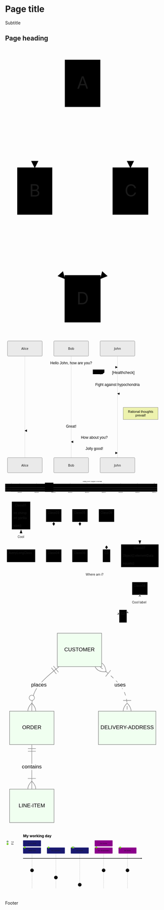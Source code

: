 # Page title

Subtitle

## Page heading

<svg id="mermaid-1650591473714" xmlns="http://www.w3.org/2000/svg" xmlns:xlink="http://www.w3.org/1999/xlink" viewBox="-2 -2 128.640625 237" class="mermaid"><style>#mermaid-1650591473714 {font-family:"trebuchet ms",verdana,arial,sans-serif;font-size:16px;fill:#000000;}#mermaid-1650591473714 .error-icon{fill:#552222;}#mermaid-1650591473714 .error-text{fill:#552222;stroke:#552222;}#mermaid-1650591473714 .edge-thickness-normal{stroke-width:2px;}#mermaid-1650591473714 .edge-thickness-thick{stroke-width:3.5px;}#mermaid-1650591473714 .edge-pattern-solid{stroke-dasharray:0;}#mermaid-1650591473714 .edge-pattern-dashed{stroke-dasharray:3;}#mermaid-1650591473714 .edge-pattern-dotted{stroke-dasharray:2;}#mermaid-1650591473714 .marker{fill:#666;stroke:#666;}#mermaid-1650591473714 .marker.cross{stroke:#666;}#mermaid-1650591473714 svg{font-family:"trebuchet ms",verdana,arial,sans-serif;font-size:16px;}#mermaid-1650591473714 .label{font-family:"trebuchet ms",verdana,arial,sans-serif;color:#000000;}#mermaid-1650591473714 .cluster-label text{fill:#333;}#mermaid-1650591473714 .cluster-label span{color:#333;}#mermaid-1650591473714 .label text,#mermaid-1650591473714 span{fill:#000000;color:#000000;}#mermaid-1650591473714 .node rect,#mermaid-1650591473714 .node circle,#mermaid-1650591473714 .node ellipse,#mermaid-1650591473714 .node polygon,#mermaid-1650591473714 .node path{fill:#eee;stroke:#999;stroke-width:1px;}#mermaid-1650591473714 .node .label{text-align:center;}#mermaid-1650591473714 .node.clickable{cursor:pointer;}#mermaid-1650591473714 .arrowheadPath{fill:#333333;}#mermaid-1650591473714 .edgePath .path{stroke:#666;stroke-width:2.0px;}#mermaid-1650591473714 .flowchart-link{stroke:#666;fill:none;}#mermaid-1650591473714 .edgeLabel{background-color:white;text-align:center;}#mermaid-1650591473714 .edgeLabel rect{opacity:0.5;background-color:white;fill:white;}#mermaid-1650591473714 .cluster rect{fill:hsl(0, 0%, 98.9215686275%);stroke:#707070;stroke-width:1px;}#mermaid-1650591473714 .cluster text{fill:#333;}#mermaid-1650591473714 .cluster span{color:#333;}#mermaid-1650591473714 div.mermaidTooltip{position:absolute;text-align:center;max-width:200px;padding:2px;font-family:"trebuchet ms",verdana,arial,sans-serif;font-size:12px;background:hsl(-160, 0%, 93.3333333333%);border:1px solid #707070;border-radius:2px;pointer-events:none;z-index:100;}#mermaid-1650591473714 :root{--mermaid-font-family:"trebuchet ms",verdana,arial,sans-serif;}</style><g><g class="output"><g class="clusters"></g><g class="edgePaths"><g class="edgePath LS-A LE-B" id="L-A-B" style="opacity: 1;"><path class="path" d="M47.47265625,44.01492169802029L43.315755208333336,48.67910141501691C39.158854166666664,53.34328113201352,30.845052083333332,62.671640566006765,26.688151041666668,71.50248694967006C22.53125,80.33333333333333,22.53125,88.66666666666667,22.53125,92.83333333333333L22.53125,97" marker-end="url(#arrowhead14)" style="fill:none"></path><defs><marker id="arrowhead14" viewBox="0 0 10 10" refX="9" refY="5" markerUnits="strokeWidth" markerWidth="8" markerHeight="6" orient="auto"><path d="M 0 0 L 10 5 L 0 10 z" class="arrowheadPath" style="stroke-width: 1; stroke-dasharray: 1, 0;"></path></marker></defs></g><g class="edgePath LS-A LE-C" id="L-A-C" style="opacity: 1;"><path class="path" d="M76.91015625,44.01492169802029L81.06705729166667,48.67910141501691C85.22395833333333,53.34328113201352,93.53776041666667,62.671640566006765,97.69466145833333,71.50248694967006C101.8515625,80.33333333333333,101.8515625,88.66666666666667,101.8515625,92.83333333333333L101.8515625,97" marker-end="url(#arrowhead15)" style="fill:none"></path><defs><marker id="arrowhead15" viewBox="0 0 10 10" refX="9" refY="5" markerUnits="strokeWidth" markerWidth="8" markerHeight="6" orient="auto"><path d="M 0 0 L 10 5 L 0 10 z" class="arrowheadPath" style="stroke-width: 1; stroke-dasharray: 1, 0;"></path></marker></defs></g><g class="edgePath LS-B LE-D" id="L-B-D" style="opacity: 1;"><path class="path" d="M22.53125,136L22.53125,140.16666666666666C22.53125,144.33333333333334,22.53125,152.66666666666666,26.656901041666668,161.46244952230867C30.782552083333332,170.2582323779507,39.033854166666664,179.5164647559014,43.159505208333336,184.14558094487674L47.28515625,188.77469713385207" marker-end="url(#arrowhead16)" style="fill:none"></path><defs><marker id="arrowhead16" viewBox="0 0 10 10" refX="9" refY="5" markerUnits="strokeWidth" markerWidth="8" markerHeight="6" orient="auto"><path d="M 0 0 L 10 5 L 0 10 z" class="arrowheadPath" style="stroke-width: 1; stroke-dasharray: 1, 0;"></path></marker></defs></g><g class="edgePath LS-C LE-D" id="L-C-D" style="opacity: 1;"><path class="path" d="M101.8515625,136L101.8515625,140.16666666666666C101.8515625,144.33333333333334,101.8515625,152.66666666666666,97.72591145833333,161.46244952230867C93.60026041666667,170.2582323779507,85.34895833333333,179.5164647559014,81.22330729166667,184.14558094487674L77.09765625,188.77469713385207" marker-end="url(#arrowhead17)" style="fill:none"></path><defs><marker id="arrowhead17" viewBox="0 0 10 10" refX="9" refY="5" markerUnits="strokeWidth" markerWidth="8" markerHeight="6" orient="auto"><path d="M 0 0 L 10 5 L 0 10 z" class="arrowheadPath" style="stroke-width: 1; stroke-dasharray: 1, 0;"></path></marker></defs></g></g><g class="edgeLabels"><g class="edgeLabel" transform="" style="opacity: 1;"><g transform="translate(0,0)" class="label"><rect rx="0" ry="0" width="0" height="0"></rect><foreignObject width="0" height="0"><div xmlns="http://www.w3.org/1999/xhtml" style="display: inline-block; white-space: nowrap;"><span id="L-L-A-B" class="edgeLabel L-LS-A' L-LE-B"></span></div></foreignObject></g></g><g class="edgeLabel" transform="" style="opacity: 1;"><g transform="translate(0,0)" class="label"><rect rx="0" ry="0" width="0" height="0"></rect><foreignObject width="0" height="0"><div xmlns="http://www.w3.org/1999/xhtml" style="display: inline-block; white-space: nowrap;"><span id="L-L-A-C" class="edgeLabel L-LS-A' L-LE-C"></span></div></foreignObject></g></g><g class="edgeLabel" transform="" style="opacity: 1;"><g transform="translate(0,0)" class="label"><rect rx="0" ry="0" width="0" height="0"></rect><foreignObject width="0" height="0"><div xmlns="http://www.w3.org/1999/xhtml" style="display: inline-block; white-space: nowrap;"><span id="L-L-B-D" class="edgeLabel L-LS-B' L-LE-D"></span></div></foreignObject></g></g><g class="edgeLabel" transform="" style="opacity: 1;"><g transform="translate(0,0)" class="label"><rect rx="0" ry="0" width="0" height="0"></rect><foreignObject width="0" height="0"><div xmlns="http://www.w3.org/1999/xhtml" style="display: inline-block; white-space: nowrap;"><span id="L-L-C-D" class="edgeLabel L-LS-C' L-LE-D"></span></div></foreignObject></g></g></g><g class="nodes"><g class="node default" id="flowchart-A-8" transform="translate(62.19140625,27.5)" style="opacity: 1;"><rect rx="0" ry="0" x="-14.71875" y="-19.5" width="29.4375" height="39" class="label-container"></rect><g class="label" transform="translate(0,0)"><g transform="translate(-4.71875,-9.5)"><foreignObject width="9.4375" height="19"><div xmlns="http://www.w3.org/1999/xhtml" style="display: inline-block; white-space: nowrap;">A</div></foreignObject></g></g></g><g class="node default" id="flowchart-B-9" transform="translate(22.53125,116.5)" style="opacity: 1;"><rect rx="0" ry="0" x="-14.53125" y="-19.5" width="29.0625" height="39" class="label-container"></rect><g class="label" transform="translate(0,0)"><g transform="translate(-4.53125,-9.5)"><foreignObject width="9.0625" height="19"><div xmlns="http://www.w3.org/1999/xhtml" style="display: inline-block; white-space: nowrap;">B</div></foreignObject></g></g></g><g class="node default" id="flowchart-C-11" transform="translate(101.8515625,116.5)" style="opacity: 1;"><rect rx="0" ry="0" x="-14.7890625" y="-19.5" width="29.578125" height="39" class="label-container"></rect><g class="label" transform="translate(0,0)"><g transform="translate(-4.7890625,-9.5)"><foreignObject width="9.578125" height="19"><div xmlns="http://www.w3.org/1999/xhtml" style="display: inline-block; white-space: nowrap;">C</div></foreignObject></g></g></g><g class="node default" id="flowchart-D-13" transform="translate(62.19140625,205.5)" style="opacity: 1;"><rect rx="0" ry="0" x="-14.90625" y="-19.5" width="29.8125" height="39" class="label-container"></rect><g class="label" transform="translate(0,0)"><g transform="translate(-4.90625,-9.5)"><foreignObject width="9.8125" height="19"><div xmlns="http://www.w3.org/1999/xhtml" style="display: inline-block; white-space: nowrap;">D</div></foreignObject></g></g></g></g></g></g></svg>

<svg id="mermaid-1650591473720" xmlns="http://www.w3.org/2000/svg" viewBox="-10 -10 670 588" role="img" aria-labelledby="chart-title-mermaid-1650591473720 chart-desc-mermaid-1650591473720" class="mermaid"><style>#mermaid-1650591473720 {font-family:"trebuchet ms",verdana,arial,sans-serif;font-size:16px;fill:#000000;}#mermaid-1650591473720 .error-icon{fill:#552222;}#mermaid-1650591473720 .error-text{fill:#552222;stroke:#552222;}#mermaid-1650591473720 .edge-thickness-normal{stroke-width:2px;}#mermaid-1650591473720 .edge-thickness-thick{stroke-width:3.5px;}#mermaid-1650591473720 .edge-pattern-solid{stroke-dasharray:0;}#mermaid-1650591473720 .edge-pattern-dashed{stroke-dasharray:3;}#mermaid-1650591473720 .edge-pattern-dotted{stroke-dasharray:2;}#mermaid-1650591473720 .marker{fill:#666;stroke:#666;}#mermaid-1650591473720 .marker.cross{stroke:#666;}#mermaid-1650591473720 svg{font-family:"trebuchet ms",verdana,arial,sans-serif;font-size:16px;}#mermaid-1650591473720 .actor{stroke:hsl(0, 0%, 83%);fill:#eee;}#mermaid-1650591473720 text.actor&gt;tspan{fill:#333;stroke:none;}#mermaid-1650591473720 .actor-line{stroke:#666;}#mermaid-1650591473720 .messageLine0{stroke-width:1.5;stroke-dasharray:none;stroke:#333;}#mermaid-1650591473720 .messageLine1{stroke-width:1.5;stroke-dasharray:2,2;stroke:#333;}#mermaid-1650591473720 #arrowhead path{fill:#333;stroke:#333;}#mermaid-1650591473720 .sequenceNumber{fill:white;}#mermaid-1650591473720 #sequencenumber{fill:#333;}#mermaid-1650591473720 #crosshead path{fill:#333;stroke:#333;}#mermaid-1650591473720 .messageText{fill:#333;stroke:#333;}#mermaid-1650591473720 .labelBox{stroke:hsl(0, 0%, 83%);fill:#eee;}#mermaid-1650591473720 .labelText,#mermaid-1650591473720 .labelText&gt;tspan{fill:#333;stroke:none;}#mermaid-1650591473720 .loopText,#mermaid-1650591473720 .loopText&gt;tspan{fill:#333;stroke:none;}#mermaid-1650591473720 .loopLine{stroke-width:2px;stroke-dasharray:2,2;stroke:hsl(0, 0%, 83%);fill:hsl(0, 0%, 83%);}#mermaid-1650591473720 .note{stroke:#999;fill:#666;}#mermaid-1650591473720 .noteText,#mermaid-1650591473720 .noteText&gt;tspan{fill:#fff;stroke:none;}#mermaid-1650591473720 .activation0{fill:#f4f4f4;stroke:#666;}#mermaid-1650591473720 .activation1{fill:#f4f4f4;stroke:#666;}#mermaid-1650591473720 .activation2{fill:#f4f4f4;stroke:#666;}#mermaid-1650591473720 .actorPopupMenu{position:absolute;}#mermaid-1650591473720 .actorPopupMenuPanel{position:absolute;fill:#eee;box-shadow:0px 8px 16px 0px rgba(0,0,0,0.2);filter:drop-shadow(3px 5px 2px rgb(0 0 0 / 0.4));}#mermaid-1650591473720 .actor-man line{stroke:hsl(0, 0%, 83%);fill:#eee;}#mermaid-1650591473720 .actor-man circle,#mermaid-1650591473720 line{stroke:hsl(0, 0%, 83%);fill:#eee;stroke-width:2px;}#mermaid-1650591473720 :root{--mermaid-font-family:"trebuchet ms",verdana,arial,sans-serif;}</style><g></g><defs><symbol id="computer" width="24" height="24"><path transform="scale(.5)" d="M2 2v13h20v-13h-20zm18 11h-16v-9h16v9zm-10.228 6l.466-1h3.524l.467 1h-4.457zm14.228 3h-24l2-6h2.104l-1.33 4h18.45l-1.297-4h2.073l2 6zm-5-10h-14v-7h14v7z"></path></symbol></defs><defs><symbol id="database" fill-rule="evenodd" clip-rule="evenodd"><path transform="scale(.5)" d="M12.258.001l.256.004.255.005.253.008.251.01.249.012.247.015.246.016.242.019.241.02.239.023.236.024.233.027.231.028.229.031.225.032.223.034.22.036.217.038.214.04.211.041.208.043.205.045.201.046.198.048.194.05.191.051.187.053.183.054.18.056.175.057.172.059.168.06.163.061.16.063.155.064.15.066.074.033.073.033.071.034.07.034.069.035.068.035.067.035.066.035.064.036.064.036.062.036.06.036.06.037.058.037.058.037.055.038.055.038.053.038.052.038.051.039.05.039.048.039.047.039.045.04.044.04.043.04.041.04.04.041.039.041.037.041.036.041.034.041.033.042.032.042.03.042.029.042.027.042.026.043.024.043.023.043.021.043.02.043.018.044.017.043.015.044.013.044.012.044.011.045.009.044.007.045.006.045.004.045.002.045.001.045v17l-.001.045-.002.045-.004.045-.006.045-.007.045-.009.044-.011.045-.012.044-.013.044-.015.044-.017.043-.018.044-.02.043-.021.043-.023.043-.024.043-.026.043-.027.042-.029.042-.03.042-.032.042-.033.042-.034.041-.036.041-.037.041-.039.041-.04.041-.041.04-.043.04-.044.04-.045.04-.047.039-.048.039-.05.039-.051.039-.052.038-.053.038-.055.038-.055.038-.058.037-.058.037-.06.037-.06.036-.062.036-.064.036-.064.036-.066.035-.067.035-.068.035-.069.035-.07.034-.071.034-.073.033-.074.033-.15.066-.155.064-.16.063-.163.061-.168.06-.172.059-.175.057-.18.056-.183.054-.187.053-.191.051-.194.05-.198.048-.201.046-.205.045-.208.043-.211.041-.214.04-.217.038-.22.036-.223.034-.225.032-.229.031-.231.028-.233.027-.236.024-.239.023-.241.02-.242.019-.246.016-.247.015-.249.012-.251.01-.253.008-.255.005-.256.004-.258.001-.258-.001-.256-.004-.255-.005-.253-.008-.251-.01-.249-.012-.247-.015-.245-.016-.243-.019-.241-.02-.238-.023-.236-.024-.234-.027-.231-.028-.228-.031-.226-.032-.223-.034-.22-.036-.217-.038-.214-.04-.211-.041-.208-.043-.204-.045-.201-.046-.198-.048-.195-.05-.19-.051-.187-.053-.184-.054-.179-.056-.176-.057-.172-.059-.167-.06-.164-.061-.159-.063-.155-.064-.151-.066-.074-.033-.072-.033-.072-.034-.07-.034-.069-.035-.068-.035-.067-.035-.066-.035-.064-.036-.063-.036-.062-.036-.061-.036-.06-.037-.058-.037-.057-.037-.056-.038-.055-.038-.053-.038-.052-.038-.051-.039-.049-.039-.049-.039-.046-.039-.046-.04-.044-.04-.043-.04-.041-.04-.04-.041-.039-.041-.037-.041-.036-.041-.034-.041-.033-.042-.032-.042-.03-.042-.029-.042-.027-.042-.026-.043-.024-.043-.023-.043-.021-.043-.02-.043-.018-.044-.017-.043-.015-.044-.013-.044-.012-.044-.011-.045-.009-.044-.007-.045-.006-.045-.004-.045-.002-.045-.001-.045v-17l.001-.045.002-.045.004-.045.006-.045.007-.045.009-.044.011-.045.012-.044.013-.044.015-.044.017-.043.018-.044.02-.043.021-.043.023-.043.024-.043.026-.043.027-.042.029-.042.03-.042.032-.042.033-.042.034-.041.036-.041.037-.041.039-.041.04-.041.041-.04.043-.04.044-.04.046-.04.046-.039.049-.039.049-.039.051-.039.052-.038.053-.038.055-.038.056-.038.057-.037.058-.037.06-.037.061-.036.062-.036.063-.036.064-.036.066-.035.067-.035.068-.035.069-.035.07-.034.072-.034.072-.033.074-.033.151-.066.155-.064.159-.063.164-.061.167-.06.172-.059.176-.057.179-.056.184-.054.187-.053.19-.051.195-.05.198-.048.201-.046.204-.045.208-.043.211-.041.214-.04.217-.038.22-.036.223-.034.226-.032.228-.031.231-.028.234-.027.236-.024.238-.023.241-.02.243-.019.245-.016.247-.015.249-.012.251-.01.253-.008.255-.005.256-.004.258-.001.258.001zm-9.258 20.499v.01l.001.021.003.021.004.022.005.021.006.022.007.022.009.023.01.022.011.023.012.023.013.023.015.023.016.024.017.023.018.024.019.024.021.024.022.025.023.024.024.025.052.049.056.05.061.051.066.051.07.051.075.051.079.052.084.052.088.052.092.052.097.052.102.051.105.052.11.052.114.051.119.051.123.051.127.05.131.05.135.05.139.048.144.049.147.047.152.047.155.047.16.045.163.045.167.043.171.043.176.041.178.041.183.039.187.039.19.037.194.035.197.035.202.033.204.031.209.03.212.029.216.027.219.025.222.024.226.021.23.02.233.018.236.016.24.015.243.012.246.01.249.008.253.005.256.004.259.001.26-.001.257-.004.254-.005.25-.008.247-.011.244-.012.241-.014.237-.016.233-.018.231-.021.226-.021.224-.024.22-.026.216-.027.212-.028.21-.031.205-.031.202-.034.198-.034.194-.036.191-.037.187-.039.183-.04.179-.04.175-.042.172-.043.168-.044.163-.045.16-.046.155-.046.152-.047.148-.048.143-.049.139-.049.136-.05.131-.05.126-.05.123-.051.118-.052.114-.051.11-.052.106-.052.101-.052.096-.052.092-.052.088-.053.083-.051.079-.052.074-.052.07-.051.065-.051.06-.051.056-.05.051-.05.023-.024.023-.025.021-.024.02-.024.019-.024.018-.024.017-.024.015-.023.014-.024.013-.023.012-.023.01-.023.01-.022.008-.022.006-.022.006-.022.004-.022.004-.021.001-.021.001-.021v-4.127l-.077.055-.08.053-.083.054-.085.053-.087.052-.09.052-.093.051-.095.05-.097.05-.1.049-.102.049-.105.048-.106.047-.109.047-.111.046-.114.045-.115.045-.118.044-.12.043-.122.042-.124.042-.126.041-.128.04-.13.04-.132.038-.134.038-.135.037-.138.037-.139.035-.142.035-.143.034-.144.033-.147.032-.148.031-.15.03-.151.03-.153.029-.154.027-.156.027-.158.026-.159.025-.161.024-.162.023-.163.022-.165.021-.166.02-.167.019-.169.018-.169.017-.171.016-.173.015-.173.014-.175.013-.175.012-.177.011-.178.01-.179.008-.179.008-.181.006-.182.005-.182.004-.184.003-.184.002h-.37l-.184-.002-.184-.003-.182-.004-.182-.005-.181-.006-.179-.008-.179-.008-.178-.01-.176-.011-.176-.012-.175-.013-.173-.014-.172-.015-.171-.016-.17-.017-.169-.018-.167-.019-.166-.02-.165-.021-.163-.022-.162-.023-.161-.024-.159-.025-.157-.026-.156-.027-.155-.027-.153-.029-.151-.03-.15-.03-.148-.031-.146-.032-.145-.033-.143-.034-.141-.035-.14-.035-.137-.037-.136-.037-.134-.038-.132-.038-.13-.04-.128-.04-.126-.041-.124-.042-.122-.042-.12-.044-.117-.043-.116-.045-.113-.045-.112-.046-.109-.047-.106-.047-.105-.048-.102-.049-.1-.049-.097-.05-.095-.05-.093-.052-.09-.051-.087-.052-.085-.053-.083-.054-.08-.054-.077-.054v4.127zm0-5.654v.011l.001.021.003.021.004.021.005.022.006.022.007.022.009.022.01.022.011.023.012.023.013.023.015.024.016.023.017.024.018.024.019.024.021.024.022.024.023.025.024.024.052.05.056.05.061.05.066.051.07.051.075.052.079.051.084.052.088.052.092.052.097.052.102.052.105.052.11.051.114.051.119.052.123.05.127.051.131.05.135.049.139.049.144.048.147.048.152.047.155.046.16.045.163.045.167.044.171.042.176.042.178.04.183.04.187.038.19.037.194.036.197.034.202.033.204.032.209.03.212.028.216.027.219.025.222.024.226.022.23.02.233.018.236.016.24.014.243.012.246.01.249.008.253.006.256.003.259.001.26-.001.257-.003.254-.006.25-.008.247-.01.244-.012.241-.015.237-.016.233-.018.231-.02.226-.022.224-.024.22-.025.216-.027.212-.029.21-.03.205-.032.202-.033.198-.035.194-.036.191-.037.187-.039.183-.039.179-.041.175-.042.172-.043.168-.044.163-.045.16-.045.155-.047.152-.047.148-.048.143-.048.139-.05.136-.049.131-.05.126-.051.123-.051.118-.051.114-.052.11-.052.106-.052.101-.052.096-.052.092-.052.088-.052.083-.052.079-.052.074-.051.07-.052.065-.051.06-.05.056-.051.051-.049.023-.025.023-.024.021-.025.02-.024.019-.024.018-.024.017-.024.015-.023.014-.023.013-.024.012-.022.01-.023.01-.023.008-.022.006-.022.006-.022.004-.021.004-.022.001-.021.001-.021v-4.139l-.077.054-.08.054-.083.054-.085.052-.087.053-.09.051-.093.051-.095.051-.097.05-.1.049-.102.049-.105.048-.106.047-.109.047-.111.046-.114.045-.115.044-.118.044-.12.044-.122.042-.124.042-.126.041-.128.04-.13.039-.132.039-.134.038-.135.037-.138.036-.139.036-.142.035-.143.033-.144.033-.147.033-.148.031-.15.03-.151.03-.153.028-.154.028-.156.027-.158.026-.159.025-.161.024-.162.023-.163.022-.165.021-.166.02-.167.019-.169.018-.169.017-.171.016-.173.015-.173.014-.175.013-.175.012-.177.011-.178.009-.179.009-.179.007-.181.007-.182.005-.182.004-.184.003-.184.002h-.37l-.184-.002-.184-.003-.182-.004-.182-.005-.181-.007-.179-.007-.179-.009-.178-.009-.176-.011-.176-.012-.175-.013-.173-.014-.172-.015-.171-.016-.17-.017-.169-.018-.167-.019-.166-.02-.165-.021-.163-.022-.162-.023-.161-.024-.159-.025-.157-.026-.156-.027-.155-.028-.153-.028-.151-.03-.15-.03-.148-.031-.146-.033-.145-.033-.143-.033-.141-.035-.14-.036-.137-.036-.136-.037-.134-.038-.132-.039-.13-.039-.128-.04-.126-.041-.124-.042-.122-.043-.12-.043-.117-.044-.116-.044-.113-.046-.112-.046-.109-.046-.106-.047-.105-.048-.102-.049-.1-.049-.097-.05-.095-.051-.093-.051-.09-.051-.087-.053-.085-.052-.083-.054-.08-.054-.077-.054v4.139zm0-5.666v.011l.001.02.003.022.004.021.005.022.006.021.007.022.009.023.01.022.011.023.012.023.013.023.015.023.016.024.017.024.018.023.019.024.021.025.022.024.023.024.024.025.052.05.056.05.061.05.066.051.07.051.075.052.079.051.084.052.088.052.092.052.097.052.102.052.105.051.11.052.114.051.119.051.123.051.127.05.131.05.135.05.139.049.144.048.147.048.152.047.155.046.16.045.163.045.167.043.171.043.176.042.178.04.183.04.187.038.19.037.194.036.197.034.202.033.204.032.209.03.212.028.216.027.219.025.222.024.226.021.23.02.233.018.236.017.24.014.243.012.246.01.249.008.253.006.256.003.259.001.26-.001.257-.003.254-.006.25-.008.247-.01.244-.013.241-.014.237-.016.233-.018.231-.02.226-.022.224-.024.22-.025.216-.027.212-.029.21-.03.205-.032.202-.033.198-.035.194-.036.191-.037.187-.039.183-.039.179-.041.175-.042.172-.043.168-.044.163-.045.16-.045.155-.047.152-.047.148-.048.143-.049.139-.049.136-.049.131-.051.126-.05.123-.051.118-.052.114-.051.11-.052.106-.052.101-.052.096-.052.092-.052.088-.052.083-.052.079-.052.074-.052.07-.051.065-.051.06-.051.056-.05.051-.049.023-.025.023-.025.021-.024.02-.024.019-.024.018-.024.017-.024.015-.023.014-.024.013-.023.012-.023.01-.022.01-.023.008-.022.006-.022.006-.022.004-.022.004-.021.001-.021.001-.021v-4.153l-.077.054-.08.054-.083.053-.085.053-.087.053-.09.051-.093.051-.095.051-.097.05-.1.049-.102.048-.105.048-.106.048-.109.046-.111.046-.114.046-.115.044-.118.044-.12.043-.122.043-.124.042-.126.041-.128.04-.13.039-.132.039-.134.038-.135.037-.138.036-.139.036-.142.034-.143.034-.144.033-.147.032-.148.032-.15.03-.151.03-.153.028-.154.028-.156.027-.158.026-.159.024-.161.024-.162.023-.163.023-.165.021-.166.02-.167.019-.169.018-.169.017-.171.016-.173.015-.173.014-.175.013-.175.012-.177.01-.178.01-.179.009-.179.007-.181.006-.182.006-.182.004-.184.003-.184.001-.185.001-.185-.001-.184-.001-.184-.003-.182-.004-.182-.006-.181-.006-.179-.007-.179-.009-.178-.01-.176-.01-.176-.012-.175-.013-.173-.014-.172-.015-.171-.016-.17-.017-.169-.018-.167-.019-.166-.02-.165-.021-.163-.023-.162-.023-.161-.024-.159-.024-.157-.026-.156-.027-.155-.028-.153-.028-.151-.03-.15-.03-.148-.032-.146-.032-.145-.033-.143-.034-.141-.034-.14-.036-.137-.036-.136-.037-.134-.038-.132-.039-.13-.039-.128-.041-.126-.041-.124-.041-.122-.043-.12-.043-.117-.044-.116-.044-.113-.046-.112-.046-.109-.046-.106-.048-.105-.048-.102-.048-.1-.05-.097-.049-.095-.051-.093-.051-.09-.052-.087-.052-.085-.053-.083-.053-.08-.054-.077-.054v4.153zm8.74-8.179l-.257.004-.254.005-.25.008-.247.011-.244.012-.241.014-.237.016-.233.018-.231.021-.226.022-.224.023-.22.026-.216.027-.212.028-.21.031-.205.032-.202.033-.198.034-.194.036-.191.038-.187.038-.183.04-.179.041-.175.042-.172.043-.168.043-.163.045-.16.046-.155.046-.152.048-.148.048-.143.048-.139.049-.136.05-.131.05-.126.051-.123.051-.118.051-.114.052-.11.052-.106.052-.101.052-.096.052-.092.052-.088.052-.083.052-.079.052-.074.051-.07.052-.065.051-.06.05-.056.05-.051.05-.023.025-.023.024-.021.024-.02.025-.019.024-.018.024-.017.023-.015.024-.014.023-.013.023-.012.023-.01.023-.01.022-.008.022-.006.023-.006.021-.004.022-.004.021-.001.021-.001.021.001.021.001.021.004.021.004.022.006.021.006.023.008.022.01.022.01.023.012.023.013.023.014.023.015.024.017.023.018.024.019.024.02.025.021.024.023.024.023.025.051.05.056.05.06.05.065.051.07.052.074.051.079.052.083.052.088.052.092.052.096.052.101.052.106.052.11.052.114.052.118.051.123.051.126.051.131.05.136.05.139.049.143.048.148.048.152.048.155.046.16.046.163.045.168.043.172.043.175.042.179.041.183.04.187.038.191.038.194.036.198.034.202.033.205.032.21.031.212.028.216.027.22.026.224.023.226.022.231.021.233.018.237.016.241.014.244.012.247.011.25.008.254.005.257.004.26.001.26-.001.257-.004.254-.005.25-.008.247-.011.244-.012.241-.014.237-.016.233-.018.231-.021.226-.022.224-.023.22-.026.216-.027.212-.028.21-.031.205-.032.202-.033.198-.034.194-.036.191-.038.187-.038.183-.04.179-.041.175-.042.172-.043.168-.043.163-.045.16-.046.155-.046.152-.048.148-.048.143-.048.139-.049.136-.05.131-.05.126-.051.123-.051.118-.051.114-.052.11-.052.106-.052.101-.052.096-.052.092-.052.088-.052.083-.052.079-.052.074-.051.07-.052.065-.051.06-.05.056-.05.051-.05.023-.025.023-.024.021-.024.02-.025.019-.024.018-.024.017-.023.015-.024.014-.023.013-.023.012-.023.01-.023.01-.022.008-.022.006-.023.006-.021.004-.022.004-.021.001-.021.001-.021-.001-.021-.001-.021-.004-.021-.004-.022-.006-.021-.006-.023-.008-.022-.01-.022-.01-.023-.012-.023-.013-.023-.014-.023-.015-.024-.017-.023-.018-.024-.019-.024-.02-.025-.021-.024-.023-.024-.023-.025-.051-.05-.056-.05-.06-.05-.065-.051-.07-.052-.074-.051-.079-.052-.083-.052-.088-.052-.092-.052-.096-.052-.101-.052-.106-.052-.11-.052-.114-.052-.118-.051-.123-.051-.126-.051-.131-.05-.136-.05-.139-.049-.143-.048-.148-.048-.152-.048-.155-.046-.16-.046-.163-.045-.168-.043-.172-.043-.175-.042-.179-.041-.183-.04-.187-.038-.191-.038-.194-.036-.198-.034-.202-.033-.205-.032-.21-.031-.212-.028-.216-.027-.22-.026-.224-.023-.226-.022-.231-.021-.233-.018-.237-.016-.241-.014-.244-.012-.247-.011-.25-.008-.254-.005-.257-.004-.26-.001-.26.001z"></path></symbol></defs><defs><symbol id="clock" width="24" height="24"><path transform="scale(.5)" d="M12 2c5.514 0 10 4.486 10 10s-4.486 10-10 10-10-4.486-10-10 4.486-10 10-10zm0-2c-6.627 0-12 5.373-12 12s5.373 12 12 12 12-5.373 12-12-5.373-12-12-12zm5.848 12.459c.202.038.202.333.001.372-1.907.361-6.045 1.111-6.547 1.111-.719 0-1.301-.582-1.301-1.301 0-.512.77-5.447 1.125-7.445.034-.192.312-.181.343.014l.985 6.238 5.394 1.011z"></path></symbol></defs><g><line id="actor0" x1="75" y1="5" x2="75" y2="522" class="200" stroke-width="0.5px" stroke="#999"></line><g id="root-0"><rect x="0" y="0" fill="#eaeaea" stroke="#666" width="150" height="65" rx="3" ry="3" class="actor"></rect><text x="75" y="32.5" dominant-baseline="central" alignment-baseline="central" class="actor" style="text-anchor: middle; font-size: 14px; font-weight: 400; font-family: &quot;Open Sans&quot;, sans-serif;"><tspan x="75" dy="0">Alice</tspan></text></g></g><g><line id="actor1" x1="275" y1="5" x2="275" y2="522" class="200" stroke-width="0.5px" stroke="#999"></line><g id="root-1"><rect x="200" y="0" fill="#eaeaea" stroke="#666" width="150" height="65" rx="3" ry="3" class="actor"></rect><text x="275" y="32.5" dominant-baseline="central" alignment-baseline="central" class="actor" style="text-anchor: middle; font-size: 14px; font-weight: 400; font-family: &quot;Open Sans&quot;, sans-serif;"><tspan x="275" dy="0">Bob</tspan></text></g></g><g><line id="actor2" x1="475" y1="5" x2="475" y2="522" class="200" stroke-width="0.5px" stroke="#999"></line><g id="root-2"><rect x="400" y="0" fill="#eaeaea" stroke="#666" width="150" height="65" rx="3" ry="3" class="actor"></rect><text x="475" y="32.5" dominant-baseline="central" alignment-baseline="central" class="actor" style="text-anchor: middle; font-size: 14px; font-weight: 400; font-family: &quot;Open Sans&quot;, sans-serif;"><tspan x="475" dy="0">John</tspan></text></g></g><defs><marker id="arrowhead" refX="9" refY="5" markerUnits="userSpaceOnUse" markerWidth="12" markerHeight="12" orient="auto"><path d="M 0 0 L 10 5 L 0 10 z"></path></marker></defs><defs><marker id="crosshead" markerWidth="15" markerHeight="8" orient="auto" refX="16" refY="4"><path fill="black" stroke="#000000" stroke-width="1px" d="M 9,2 V 6 L16,4 Z" style="stroke-dasharray: 0, 0;"></path><path fill="none" stroke="#000000" stroke-width="1px" d="M 0,1 L 6,7 M 6,1 L 0,7" style="stroke-dasharray: 0, 0;"></path></marker></defs><defs><marker id="filled-head" refX="18" refY="7" markerWidth="20" markerHeight="28" orient="auto"><path d="M 18,7 L9,13 L14,7 L9,1 Z"></path></marker></defs><defs><marker id="sequencenumber" refX="15" refY="15" markerWidth="60" markerHeight="40" orient="auto"><circle cx="15" cy="15" r="6"></circle></marker></defs><text x="275" y="80" text-anchor="middle" dominant-baseline="middle" alignment-baseline="middle" class="messageText" dy="1em" style="font-family: &quot;trebuchet ms&quot;, verdana, arial, sans-serif; font-size: 16px; font-weight: 400;">Hello John, how are you?</text><line x1="75" y1="113" x2="475" y2="113" class="messageLine0" stroke-width="2" stroke="none" marker-end="url(#arrowhead)" style="fill: none;"></line><text x="475" y="173" text-anchor="middle" dominant-baseline="middle" alignment-baseline="middle" class="messageText" dy="1em" style="font-family: &quot;trebuchet ms&quot;, verdana, arial, sans-serif; font-size: 16px; font-weight: 400;">Fight against hypochondria</text><path d="M 475,206 C 535,196 535,236 475,226" class="messageLine0" stroke-width="2" stroke="none" marker-end="url(#arrowhead)" style="fill: none;"></path><g><line x1="368.5" y1="123" x2="581.5" y2="123" class="loopLine"></line><line x1="581.5" y1="123" x2="581.5" y2="276" class="loopLine"></line><line x1="368.5" y1="276" x2="581.5" y2="276" class="loopLine"></line><line x1="368.5" y1="123" x2="368.5" y2="276" class="loopLine"></line><polygon points="368.5,123 418.5,123 418.5,136 410.1,143 368.5,143" class="labelBox"></polygon><text x="394" y="136" text-anchor="middle" dominant-baseline="middle" alignment-baseline="middle" class="labelText" style="font-family: &quot;trebuchet ms&quot;, verdana, arial, sans-serif; font-size: 16px; font-weight: 400;">loop</text><text x="500" y="141" text-anchor="middle" class="loopText" style="font-family: &quot;trebuchet ms&quot;, verdana, arial, sans-serif; font-size: 16px; font-weight: 400;"><tspan x="500">[Healthcheck]</tspan></text></g><g><rect x="500" y="286" fill="#EDF2AE" stroke="#666" width="150" height="52" rx="0" ry="0" class="note"></rect><text x="575" y="291" text-anchor="middle" dominant-baseline="middle" alignment-baseline="middle" class="noteText" dy="1em" style="font-family: &quot;trebuchet ms&quot;, verdana, arial, sans-serif; font-size: 14px; font-weight: 400;"><tspan x="575">Rational thoughts </tspan></text><text x="575" y="307" text-anchor="middle" dominant-baseline="middle" alignment-baseline="middle" class="noteText" dy="1em" style="font-family: &quot;trebuchet ms&quot;, verdana, arial, sans-serif; font-size: 14px; font-weight: 400;"><tspan x="575">prevail!</tspan></text></g><text x="275" y="353" text-anchor="middle" dominant-baseline="middle" alignment-baseline="middle" class="messageText" dy="1em" style="font-family: &quot;trebuchet ms&quot;, verdana, arial, sans-serif; font-size: 16px; font-weight: 400;">Great!</text><line x1="475" y1="386" x2="75" y2="386" class="messageLine1" stroke-width="2" stroke="none" marker-end="url(#arrowhead)" style="stroke-dasharray: 3, 3; fill: none;"></line><text x="375" y="401" text-anchor="middle" dominant-baseline="middle" alignment-baseline="middle" class="messageText" dy="1em" style="font-family: &quot;trebuchet ms&quot;, verdana, arial, sans-serif; font-size: 16px; font-weight: 400;">How about you?</text><line x1="475" y1="434" x2="275" y2="434" class="messageLine0" stroke-width="2" stroke="none" marker-end="url(#arrowhead)" style="fill: none;"></line><text x="375" y="449" text-anchor="middle" dominant-baseline="middle" alignment-baseline="middle" class="messageText" dy="1em" style="font-family: &quot;trebuchet ms&quot;, verdana, arial, sans-serif; font-size: 16px; font-weight: 400;">Jolly good!</text><line x1="275" y1="482" x2="475" y2="482" class="messageLine1" stroke-width="2" stroke="none" marker-end="url(#arrowhead)" style="stroke-dasharray: 3, 3; fill: none;"></line><g><rect x="0" y="502" fill="#eaeaea" stroke="#666" width="150" height="65" rx="3" ry="3" class="actor"></rect><text x="75" y="534.5" dominant-baseline="central" alignment-baseline="central" class="actor" style="text-anchor: middle; font-size: 14px; font-weight: 400; font-family: &quot;Open Sans&quot;, sans-serif;"><tspan x="75" dy="0">Alice</tspan></text></g><g><rect x="200" y="502" fill="#eaeaea" stroke="#666" width="150" height="65" rx="3" ry="3" class="actor"></rect><text x="275" y="534.5" dominant-baseline="central" alignment-baseline="central" class="actor" style="text-anchor: middle; font-size: 14px; font-weight: 400; font-family: &quot;Open Sans&quot;, sans-serif;"><tspan x="275" dy="0">Bob</tspan></text></g><g><rect x="400" y="502" fill="#eaeaea" stroke="#666" width="150" height="65" rx="3" ry="3" class="actor"></rect><text x="475" y="534.5" dominant-baseline="central" alignment-baseline="central" class="actor" style="text-anchor: middle; font-size: 14px; font-weight: 400; font-family: &quot;Open Sans&quot;, sans-serif;"><tspan x="475" dy="0">John</tspan></text></g></svg>

<svg id="mermaid-1650591473720" xmlns="http://www.w3.org/2000/svg" viewBox="0 0 1904 196" class="mermaid"><style>#mermaid-1650591473720 {font-family:"trebuchet ms",verdana,arial,sans-serif;font-size:16px;fill:#000000;}#mermaid-1650591473720 .error-icon{fill:#552222;}#mermaid-1650591473720 .error-text{fill:#552222;stroke:#552222;}#mermaid-1650591473720 .edge-thickness-normal{stroke-width:2px;}#mermaid-1650591473720 .edge-thickness-thick{stroke-width:3.5px;}#mermaid-1650591473720 .edge-pattern-solid{stroke-dasharray:0;}#mermaid-1650591473720 .edge-pattern-dashed{stroke-dasharray:3;}#mermaid-1650591473720 .edge-pattern-dotted{stroke-dasharray:2;}#mermaid-1650591473720 .marker{fill:#666;stroke:#666;}#mermaid-1650591473720 .marker.cross{stroke:#666;}#mermaid-1650591473720 svg{font-family:"trebuchet ms",verdana,arial,sans-serif;font-size:16px;}#mermaid-1650591473720 .mermaid-main-font{font-family:"trebuchet ms",verdana,arial,sans-serif;font-family:var(--mermaid-font-family);}#mermaid-1650591473720 .exclude-range{fill:#eeeeee;}#mermaid-1650591473720 .section{stroke:none;opacity:0.2;}#mermaid-1650591473720 .section0{fill:hsl(0, 0%, 73.9215686275%);}#mermaid-1650591473720 .section2{fill:hsl(0, 0%, 73.9215686275%);}#mermaid-1650591473720 .section1,#mermaid-1650591473720 .section3{fill:white;opacity:0.2;}#mermaid-1650591473720 .sectionTitle0{fill:#333;}#mermaid-1650591473720 .sectionTitle1{fill:#333;}#mermaid-1650591473720 .sectionTitle2{fill:#333;}#mermaid-1650591473720 .sectionTitle3{fill:#333;}#mermaid-1650591473720 .sectionTitle{text-anchor:start;font-family:'trebuchet ms',verdana,arial,sans-serif;font-family:var(--mermaid-font-family);}#mermaid-1650591473720 .grid .tick{stroke:hsl(0, 0%, 90%);opacity:0.8;shape-rendering:crispEdges;}#mermaid-1650591473720 .grid .tick text{font-family:"trebuchet ms",verdana,arial,sans-serif;fill:#000000;}#mermaid-1650591473720 .grid path{stroke-width:0;}#mermaid-1650591473720 .today{fill:none;stroke:#d42;stroke-width:2px;}#mermaid-1650591473720 .task{stroke-width:2;}#mermaid-1650591473720 .taskText{text-anchor:middle;font-family:'trebuchet ms',verdana,arial,sans-serif;font-family:var(--mermaid-font-family);}#mermaid-1650591473720 .taskTextOutsideRight{fill:#333;text-anchor:start;font-family:'trebuchet ms',verdana,arial,sans-serif;font-family:var(--mermaid-font-family);}#mermaid-1650591473720 .taskTextOutsideLeft{fill:#333;text-anchor:end;}#mermaid-1650591473720 .task.clickable{cursor:pointer;}#mermaid-1650591473720 .taskText.clickable{cursor:pointer;fill:#003163!important;font-weight:bold;}#mermaid-1650591473720 .taskTextOutsideLeft.clickable{cursor:pointer;fill:#003163!important;font-weight:bold;}#mermaid-1650591473720 .taskTextOutsideRight.clickable{cursor:pointer;fill:#003163!important;font-weight:bold;}#mermaid-1650591473720 .taskText0,#mermaid-1650591473720 .taskText1,#mermaid-1650591473720 .taskText2,#mermaid-1650591473720 .taskText3{fill:white;}#mermaid-1650591473720 .task0,#mermaid-1650591473720 .task1,#mermaid-1650591473720 .task2,#mermaid-1650591473720 .task3{fill:#707070;stroke:hsl(0, 0%, 33.9215686275%);}#mermaid-1650591473720 .taskTextOutside0,#mermaid-1650591473720 .taskTextOutside2{fill:#333;}#mermaid-1650591473720 .taskTextOutside1,#mermaid-1650591473720 .taskTextOutside3{fill:#333;}#mermaid-1650591473720 .active0,#mermaid-1650591473720 .active1,#mermaid-1650591473720 .active2,#mermaid-1650591473720 .active3{fill:#eee;stroke:hsl(0, 0%, 33.9215686275%);}#mermaid-1650591473720 .activeText0,#mermaid-1650591473720 .activeText1,#mermaid-1650591473720 .activeText2,#mermaid-1650591473720 .activeText3{fill:#333!important;}#mermaid-1650591473720 .done0,#mermaid-1650591473720 .done1,#mermaid-1650591473720 .done2,#mermaid-1650591473720 .done3{stroke:#666;fill:#bbb;stroke-width:2;}#mermaid-1650591473720 .doneText0,#mermaid-1650591473720 .doneText1,#mermaid-1650591473720 .doneText2,#mermaid-1650591473720 .doneText3{fill:#333!important;}#mermaid-1650591473720 .crit0,#mermaid-1650591473720 .crit1,#mermaid-1650591473720 .crit2,#mermaid-1650591473720 .crit3{stroke:hsl(10.9090909091, 73.3333333333%, 40%);fill:#d42;stroke-width:2;}#mermaid-1650591473720 .activeCrit0,#mermaid-1650591473720 .activeCrit1,#mermaid-1650591473720 .activeCrit2,#mermaid-1650591473720 .activeCrit3{stroke:hsl(10.9090909091, 73.3333333333%, 40%);fill:#eee;stroke-width:2;}#mermaid-1650591473720 .doneCrit0,#mermaid-1650591473720 .doneCrit1,#mermaid-1650591473720 .doneCrit2,#mermaid-1650591473720 .doneCrit3{stroke:hsl(10.9090909091, 73.3333333333%, 40%);fill:#bbb;stroke-width:2;cursor:pointer;shape-rendering:crispEdges;}#mermaid-1650591473720 .milestone{transform:rotate(45deg) scale(0.8,0.8);}#mermaid-1650591473720 .milestoneText{font-style:italic;}#mermaid-1650591473720 .doneCritText0,#mermaid-1650591473720 .doneCritText1,#mermaid-1650591473720 .doneCritText2,#mermaid-1650591473720 .doneCritText3{fill:#333!important;}#mermaid-1650591473720 .activeCritText0,#mermaid-1650591473720 .activeCritText1,#mermaid-1650591473720 .activeCritText2,#mermaid-1650591473720 .activeCritText3{fill:#333!important;}#mermaid-1650591473720 .titleText{text-anchor:middle;font-size:18px;fill:#000000;font-family:'trebuchet ms',verdana,arial,sans-serif;font-family:var(--mermaid-font-family);}#mermaid-1650591473720 :root{--mermaid-font-family:"trebuchet ms",verdana,arial,sans-serif;}</style><g></g><g><rect id="exclude-2014-01-10" x="488" y="35" width="103" height="111" transform-origin="488px 98px" class="exclude-range"></rect></g><g class="grid" transform="translate(75, 146)" fill="none" font-size="10" font-family="sans-serif" text-anchor="middle"><path class="domain" stroke="currentColor" d="M0.5,-111V0.5H1754.5V-111"></path><g class="tick" opacity="1" transform="translate(103.5,0)"><line stroke="currentColor" y2="-111"></line><text fill="#000" y="3" dy="1em" stroke="none" font-size="10" style="text-anchor: middle;">2014-01-07</text></g><g class="tick" opacity="1" transform="translate(310.5,0)"><line stroke="currentColor" y2="-111"></line><text fill="#000" y="3" dy="1em" stroke="none" font-size="10" style="text-anchor: middle;">2014-01-09</text></g><g class="tick" opacity="1" transform="translate(516.5,0)"><line stroke="currentColor" y2="-111"></line><text fill="#000" y="3" dy="1em" stroke="none" font-size="10" style="text-anchor: middle;">2014-01-11</text></g><g class="tick" opacity="1" transform="translate(722.5,0)"><line stroke="currentColor" y2="-111"></line><text fill="#000" y="3" dy="1em" stroke="none" font-size="10" style="text-anchor: middle;">2014-01-13</text></g><g class="tick" opacity="1" transform="translate(929.5,0)"><line stroke="currentColor" y2="-111"></line><text fill="#000" y="3" dy="1em" stroke="none" font-size="10" style="text-anchor: middle;">2014-01-15</text></g><g class="tick" opacity="1" transform="translate(1135.5,0)"><line stroke="currentColor" y2="-111"></line><text fill="#000" y="3" dy="1em" stroke="none" font-size="10" style="text-anchor: middle;">2014-01-17</text></g><g class="tick" opacity="1" transform="translate(1341.5,0)"><line stroke="currentColor" y2="-111"></line><text fill="#000" y="3" dy="1em" stroke="none" font-size="10" style="text-anchor: middle;">2014-01-19</text></g><g class="tick" opacity="1" transform="translate(1548.5,0)"><line stroke="currentColor" y2="-111"></line><text fill="#000" y="3" dy="1em" stroke="none" font-size="10" style="text-anchor: middle;">2014-01-21</text></g><g class="tick" opacity="1" transform="translate(1754.5,0)"><line stroke="currentColor" y2="-111"></line><text fill="#000" y="3" dy="1em" stroke="none" font-size="10" style="text-anchor: middle;">2014-01-23</text></g></g><g><rect x="0" y="48" width="1866.5" height="24" class="section section0"></rect><rect x="0" y="72" width="1866.5" height="24" class="section section0"></rect><rect x="0" y="96" width="1866.5" height="24" class="section section0"></rect><rect x="0" y="120" width="1866.5" height="24" class="section section0"></rect></g><g><rect id="des1" rx="3" ry="3" x="75" y="50" width="206" height="20" transform-origin="178px 60px" class="task done0 "></rect><rect id="des2" rx="3" ry="3" x="385" y="74" width="412" height="20" transform-origin="591px 84px" class="task active0 "></rect><rect id="des3" rx="3" ry="3" x="797" y="98" width="516" height="20" transform-origin="1055px 108px" class="task task0 "></rect><rect id="des4" rx="3" ry="3" x="1313" y="122" width="516" height="20" transform-origin="1571px 132px" class="task task0 "></rect><text id="des1-text" font-size="11" x="178" y="63.5" text-height="20" class=" taskText taskText0  doneText0 width-76.9375">Completed task            </text><text id="des2-text" font-size="11" x="591" y="87.5" text-height="20" class=" taskText taskText0 activeText0 width-54.28125">Active task               </text><text id="des3-text" font-size="11" x="1055" y="111.5" text-height="20" class=" taskText taskText0  width-55.890625">Future task               </text><text id="des4-text" font-size="11" x="1571" y="135.5" text-height="20" class=" taskText taskText0  width-61.65625">Future task2               </text></g><g><text dy="0em" x="10" y="98" font-size="11" class="sectionTitle sectionTitle0"><tspan alignment-baseline="central" x="10">A section</tspan></text></g><g class="today"><line x1="312466" x2="312466" y1="25" y2="171" class="today"></line></g><text x="952" y="25" class="titleText">Adding GANTT diagram to mermaid</text></svg>

<svg id="mermaid-1650591473746" xmlns="http://www.w3.org/2000/svg" xmlns:xlink="http://www.w3.org/1999/xlink" viewBox="0 0 713.703125 570" class="mermaid"><style>#mermaid-1650591473746 {font-family:"trebuchet ms",verdana,arial,sans-serif;font-size:16px;fill:#000000;}#mermaid-1650591473746 .error-icon{fill:#552222;}#mermaid-1650591473746 .error-text{fill:#552222;stroke:#552222;}#mermaid-1650591473746 .edge-thickness-normal{stroke-width:2px;}#mermaid-1650591473746 .edge-thickness-thick{stroke-width:3.5px;}#mermaid-1650591473746 .edge-pattern-solid{stroke-dasharray:0;}#mermaid-1650591473746 .edge-pattern-dashed{stroke-dasharray:3;}#mermaid-1650591473746 .edge-pattern-dotted{stroke-dasharray:2;}#mermaid-1650591473746 .marker{fill:#666;stroke:#666;}#mermaid-1650591473746 .marker.cross{stroke:#666;}#mermaid-1650591473746 svg{font-family:"trebuchet ms",verdana,arial,sans-serif;font-size:16px;}#mermaid-1650591473746 g.classGroup text{fill:#999;fill:#111111;stroke:none;font-family:"trebuchet ms",verdana,arial,sans-serif;font-size:10px;}#mermaid-1650591473746 g.classGroup text .title{font-weight:bolder;}#mermaid-1650591473746 .nodeLabel,#mermaid-1650591473746 .edgeLabel{color:#111111;}#mermaid-1650591473746 .edgeLabel .label rect{fill:#eee;}#mermaid-1650591473746 .label text{fill:#111111;}#mermaid-1650591473746 .edgeLabel .label span{background:#eee;}#mermaid-1650591473746 .classTitle{font-weight:bolder;}#mermaid-1650591473746 .node rect,#mermaid-1650591473746 .node circle,#mermaid-1650591473746 .node ellipse,#mermaid-1650591473746 .node polygon,#mermaid-1650591473746 .node path{fill:#eee;stroke:#999;stroke-width:1px;}#mermaid-1650591473746 .divider{stroke:#999;stroke:1;}#mermaid-1650591473746 g.clickable{cursor:pointer;}#mermaid-1650591473746 g.classGroup rect{fill:#eee;stroke:#999;}#mermaid-1650591473746 g.classGroup line{stroke:#999;stroke-width:1;}#mermaid-1650591473746 .classLabel .box{stroke:none;stroke-width:0;fill:#eee;opacity:0.5;}#mermaid-1650591473746 .classLabel .label{fill:#999;font-size:10px;}#mermaid-1650591473746 .relation{stroke:#666;stroke-width:1;fill:none;}#mermaid-1650591473746 .dashed-line{stroke-dasharray:3;}#mermaid-1650591473746 #compositionStart,#mermaid-1650591473746 .composition{fill:#666!important;stroke:#666!important;stroke-width:1;}#mermaid-1650591473746 #compositionEnd,#mermaid-1650591473746 .composition{fill:#666!important;stroke:#666!important;stroke-width:1;}#mermaid-1650591473746 #dependencyStart,#mermaid-1650591473746 .dependency{fill:#666!important;stroke:#666!important;stroke-width:1;}#mermaid-1650591473746 #dependencyStart,#mermaid-1650591473746 .dependency{fill:#666!important;stroke:#666!important;stroke-width:1;}#mermaid-1650591473746 #extensionStart,#mermaid-1650591473746 .extension{fill:#666!important;stroke:#666!important;stroke-width:1;}#mermaid-1650591473746 #extensionEnd,#mermaid-1650591473746 .extension{fill:#666!important;stroke:#666!important;stroke-width:1;}#mermaid-1650591473746 #aggregationStart,#mermaid-1650591473746 .aggregation{fill:#eee!important;stroke:#666!important;stroke-width:1;}#mermaid-1650591473746 #aggregationEnd,#mermaid-1650591473746 .aggregation{fill:#eee!important;stroke:#666!important;stroke-width:1;}#mermaid-1650591473746 .edgeTerminals{font-size:11px;}#mermaid-1650591473746 :root{--mermaid-font-family:"trebuchet ms",verdana,arial,sans-serif;}</style><g transform="translate(0, 0)"><defs><marker id="classDiagram-aggregationStart" class="marker aggregation classDiagram" refX="0" refY="7" markerWidth="190" markerHeight="240" orient="auto"><path d="M 18,7 L9,13 L1,7 L9,1 Z"></path></marker></defs><defs><marker id="classDiagram-aggregationEnd" class="marker aggregation classDiagram" refX="19" refY="7" markerWidth="20" markerHeight="28" orient="auto"><path d="M 18,7 L9,13 L1,7 L9,1 Z"></path></marker></defs><defs><marker id="classDiagram-extensionStart" class="marker extension classDiagram" refX="0" refY="7" markerWidth="190" markerHeight="240" orient="auto"><path d="M 1,7 L18,13 V 1 Z"></path></marker></defs><defs><marker id="classDiagram-extensionEnd" class="marker extension classDiagram" refX="19" refY="7" markerWidth="20" markerHeight="28" orient="auto"><path d="M 1,1 V 13 L18,7 Z"></path></marker></defs><defs><marker id="classDiagram-compositionStart" class="marker composition classDiagram" refX="0" refY="7" markerWidth="190" markerHeight="240" orient="auto"><path d="M 18,7 L9,13 L1,7 L9,1 Z"></path></marker></defs><defs><marker id="classDiagram-compositionEnd" class="marker composition classDiagram" refX="19" refY="7" markerWidth="20" markerHeight="28" orient="auto"><path d="M 18,7 L9,13 L1,7 L9,1 Z"></path></marker></defs><defs><marker id="classDiagram-dependencyStart" class="marker dependency classDiagram" refX="0" refY="7" markerWidth="190" markerHeight="240" orient="auto"><path d="M 5,7 L9,13 L1,7 L9,1 Z"></path></marker></defs><defs><marker id="classDiagram-dependencyEnd" class="marker dependency classDiagram" refX="19" refY="7" markerWidth="20" markerHeight="28" orient="auto"><path d="M 18,7 L9,13 L14,7 L9,1 Z"></path></marker></defs><g class="root"><g class="clusters"></g><g class="edgePaths"><path d="M73.0234375,135L73.0234375,140.75C73.0234375,146.5,73.0234375,158,73.0234375,173.33333333333334C73.0234375,188.66666666666666,73.0234375,207.83333333333334,73.0234375,217.41666666666666L73.0234375,227" id="id1" class="  edge-pattern-solid relation" style="fill:none" marker-start="url(#classDiagram-extensionStart)"></path><path d="M223.328125,100.5L223.328125,112C223.328125,123.5,223.328125,146.5,223.328125,167.58333333333334C223.328125,188.66666666666666,223.328125,207.83333333333334,223.328125,217.41666666666666L223.328125,227" id="id2" class="  edge-pattern-solid relation" style="fill:none" marker-start="url(#classDiagram-compositionStart)"></path><path d="M343.890625,100.5L343.890625,112C343.890625,123.5,343.890625,146.5,343.890625,167.58333333333334C343.890625,188.66666666666666,343.890625,207.83333333333334,343.890625,217.41666666666666L343.890625,227" id="id3" class="  edge-pattern-solid relation" style="fill:none" marker-start="url(#classDiagram-aggregationStart)"></path><path d="M619.5234375,308L619.5234375,313.75C619.5234375,319.5,619.5234375,331,619.5234375,342.5C619.5234375,354,619.5234375,365.5,619.5234375,371.25L619.5234375,377" id="id4" class="  edge-pattern-dashed relation" style="fill:none"></path><path d="M450.8446269132653,100.5L444.73250159438777,112C438.6203762755102,123.5,426.3961256377551,146.5,420.2840003188776,172.41666666666666C414.171875,198.33333333333334,414.171875,227.16666666666666,414.171875,256C414.171875,284.8333333333333,414.171875,313.6666666666667,414.171875,338.6666666666667C414.171875,363.6666666666667,414.171875,384.8333333333333,414.171875,406C414.171875,427.1666666666667,414.171875,448.3333333333333,432.626953125,468.08526634271567C451.08203125,487.837199352098,487.9921875,506.1743987041961,506.447265625,515.3429983802451L524.90234375,524.5115980562941" id="id5" class="  edge-pattern-solid relation" style="fill:none" marker-end="url(#classDiagram-dependencyEnd)"></path><path d="M466.2578125,100.5L466.2578125,112C466.2578125,123.5,466.2578125,146.5,466.2578125,167.58333333333334C466.2578125,188.66666666666666,466.2578125,207.83333333333334,466.2578125,217.41666666666666L466.2578125,227" id="id6" class="  edge-pattern-solid relation" style="fill:none" marker-end="url(#classDiagram-compositionEnd)"></path><path d="M501.5390625,94.05928229177286L521.203125,106.63273524314405C540.8671875,119.20618819451524,580.1953125,144.35309409725764,599.859375,162.6765470486288C619.5234375,181,619.5234375,192.5,619.5234375,198.25L619.5234375,204" id="id7" class="  edge-pattern-solid relation" style="fill:none" marker-end="url(#classDiagram-extensionEnd)"></path><path d="M619.5234375,435L619.5234375,440.75C619.5234375,446.5,619.5234375,458,609.4485677083334,472.0011503518229C599.3736979166666,486.00230070364586,579.2239583333334,502.5046014072918,569.1490885416666,510.7557517591147L559.07421875,519.0069021109376" id="id8" class="  edge-pattern-solid relation" style="fill:none" marker-start="url(#classDiagram-dependencyStart)" marker-end="url(#classDiagram-dependencyEnd)"></path></g><g class="edgeLabels"><g class="edgeLabel" transform="translate(73.0234375, 169.5)"><g class="label" transform="translate(-15.734375, -9.5)"><foreignObject width="31.46875" height="19"><div xmlns="http://www.w3.org/1999/xhtml" style="display: inline-block; white-space: nowrap;"><span class="edgeLabel"><span class="edgeLabel">Cool</span></span></div></foreignObject></g></g><g class="edgeLabel"><g class="label" transform="translate(0, 0)"><foreignObject width="0" height="0"><div xmlns="http://www.w3.org/1999/xhtml" style="display: inline-block; white-space: nowrap;"><span class="edgeLabel"></span></div></foreignObject></g></g><g class="edgeLabel"><g class="label" transform="translate(0, 0)"><foreignObject width="0" height="0"><div xmlns="http://www.w3.org/1999/xhtml" style="display: inline-block; white-space: nowrap;"><span class="edgeLabel"></span></div></foreignObject></g></g><g class="edgeLabel"><g class="label" transform="translate(0, 0)"><foreignObject width="0" height="0"><div xmlns="http://www.w3.org/1999/xhtml" style="display: inline-block; white-space: nowrap;"><span class="edgeLabel"></span></div></foreignObject></g></g><g class="edgeLabel" transform="translate(414.171875, 342.5)"><g class="label" transform="translate(-43.90625, -9.5)"><foreignObject width="87.8125" height="19"><div xmlns="http://www.w3.org/1999/xhtml" style="display: inline-block; white-space: nowrap;"><span class="edgeLabel"><span class="edgeLabel">Where am i?</span></span></div></foreignObject></g></g><g class="edgeLabel"><g class="label" transform="translate(0, 0)"><foreignObject width="0" height="0"><div xmlns="http://www.w3.org/1999/xhtml" style="display: inline-block; white-space: nowrap;"><span class="edgeLabel"></span></div></foreignObject></g></g><g class="edgeLabel"><g class="label" transform="translate(0, 0)"><foreignObject width="0" height="0"><div xmlns="http://www.w3.org/1999/xhtml" style="display: inline-block; white-space: nowrap;"><span class="edgeLabel"></span></div></foreignObject></g></g><g class="edgeLabel" transform="translate(619.5234375, 469.5)"><g class="label" transform="translate(-35.8828125, -9.5)"><foreignObject width="71.765625" height="19"><div xmlns="http://www.w3.org/1999/xhtml" style="display: inline-block; white-space: nowrap;"><span class="edgeLabel"><span class="edgeLabel">Cool label</span></span></div></foreignObject></g></g></g><g class="nodes"><g class="node default" id="classid-Class01-0" transform="translate(73.0234375, 71.5)"><rect class="outer title-state" x="-42.359375" y="-63.5" width="84.71875" height="127"></rect><line class="divider" x1="-42.359375" x2="42.359375" y1="-32.5" y2="-32.5"></line><line class="divider" x1="-42.359375" x2="42.359375" y1="29.5" y2="29.5"></line><g class="label"><foreignObject width="0" height="0"><div xmlns="http://www.w3.org/1999/xhtml" style="display: inline-block; white-space: nowrap;"><span class="nodeLabel"></span></div></foreignObject><foreignObject class="classTitle" width="55.5625" height="19" transform="translate( -27.78125, -56)"><div xmlns="http://www.w3.org/1999/xhtml" style="display: inline-block; white-space: nowrap;"><span class="nodeLabel">Class01</span></div></foreignObject><foreignObject width="67.890625" height="19" transform="translate( -34.859375, -21)"><div xmlns="http://www.w3.org/1999/xhtml" style="display: inline-block; white-space: nowrap;"><span class="nodeLabel">int chimp</span></div></foreignObject><foreignObject width="69.71875" height="19" transform="translate( -34.859375, 2)"><div xmlns="http://www.w3.org/1999/xhtml" style="display: inline-block; white-space: nowrap;"><span class="nodeLabel">int gorilla</span></div></foreignObject><foreignObject width="39.109375" height="19" transform="translate( -34.859375, 37)"><div xmlns="http://www.w3.org/1999/xhtml" style="display: inline-block; white-space: nowrap;"><span class="nodeLabel">size()</span></div></foreignObject></g></g><g class="node default" id="classid-AveryLongClass-1" transform="translate(73.0234375, 256)"><rect class="outer title-state" x="-65.0234375" y="-29" width="130.046875" height="58"></rect><line class="divider" x1="-65.0234375" x2="65.0234375" y1="2" y2="2"></line><line class="divider" x1="-65.0234375" x2="65.0234375" y1="18" y2="18"></line><g class="label"><foreignObject width="0" height="0"><div xmlns="http://www.w3.org/1999/xhtml" style="display: inline-block; white-space: nowrap;"><span class="nodeLabel"></span></div></foreignObject><foreignObject class="classTitle" width="115.046875" height="19" transform="translate( -57.5234375, -21.5)"><div xmlns="http://www.w3.org/1999/xhtml" style="display: inline-block; white-space: nowrap;"><span class="nodeLabel">AveryLongClass</span></div></foreignObject></g></g><g class="node default" id="classid-Class03-2" transform="translate(223.328125, 71.5)"><rect class="outer title-state" x="-35.28125" y="-29" width="70.5625" height="58"></rect><line class="divider" x1="-35.28125" x2="35.28125" y1="2" y2="2"></line><line class="divider" x1="-35.28125" x2="35.28125" y1="18" y2="18"></line><g class="label"><foreignObject width="0" height="0"><div xmlns="http://www.w3.org/1999/xhtml" style="display: inline-block; white-space: nowrap;"><span class="nodeLabel"></span></div></foreignObject><foreignObject class="classTitle" width="55.5625" height="19" transform="translate( -27.78125, -21.5)"><div xmlns="http://www.w3.org/1999/xhtml" style="display: inline-block; white-space: nowrap;"><span class="nodeLabel">Class03</span></div></foreignObject></g></g><g class="node default" id="classid-Class04-3" transform="translate(223.328125, 256)"><rect class="outer title-state" x="-35.28125" y="-29" width="70.5625" height="58"></rect><line class="divider" x1="-35.28125" x2="35.28125" y1="2" y2="2"></line><line class="divider" x1="-35.28125" x2="35.28125" y1="18" y2="18"></line><g class="label"><foreignObject width="0" height="0"><div xmlns="http://www.w3.org/1999/xhtml" style="display: inline-block; white-space: nowrap;"><span class="nodeLabel"></span></div></foreignObject><foreignObject class="classTitle" width="55.5625" height="19" transform="translate( -27.78125, -21.5)"><div xmlns="http://www.w3.org/1999/xhtml" style="display: inline-block; white-space: nowrap;"><span class="nodeLabel">Class04</span></div></foreignObject></g></g><g class="node default" id="classid-Class05-4" transform="translate(343.890625, 71.5)"><rect class="outer title-state" x="-35.28125" y="-29" width="70.5625" height="58"></rect><line class="divider" x1="-35.28125" x2="35.28125" y1="2" y2="2"></line><line class="divider" x1="-35.28125" x2="35.28125" y1="18" y2="18"></line><g class="label"><foreignObject width="0" height="0"><div xmlns="http://www.w3.org/1999/xhtml" style="display: inline-block; white-space: nowrap;"><span class="nodeLabel"></span></div></foreignObject><foreignObject class="classTitle" width="55.5625" height="19" transform="translate( -27.78125, -21.5)"><div xmlns="http://www.w3.org/1999/xhtml" style="display: inline-block; white-space: nowrap;"><span class="nodeLabel">Class05</span></div></foreignObject></g></g><g class="node default" id="classid-Class06-5" transform="translate(343.890625, 256)"><rect class="outer title-state" x="-35.28125" y="-29" width="70.5625" height="58"></rect><line class="divider" x1="-35.28125" x2="35.28125" y1="2" y2="2"></line><line class="divider" x1="-35.28125" x2="35.28125" y1="18" y2="18"></line><g class="label"><foreignObject width="0" height="0"><div xmlns="http://www.w3.org/1999/xhtml" style="display: inline-block; white-space: nowrap;"><span class="nodeLabel"></span></div></foreignObject><foreignObject class="classTitle" width="55.5625" height="19" transform="translate( -27.78125, -21.5)"><div xmlns="http://www.w3.org/1999/xhtml" style="display: inline-block; white-space: nowrap;"><span class="nodeLabel">Class06</span></div></foreignObject></g></g><g class="node default" id="classid-Class07-6" transform="translate(619.5234375, 256)"><rect class="outer title-state" x="-86.1796875" y="-52" width="172.359375" height="104"></rect><line class="divider" x1="-86.1796875" x2="86.1796875" y1="-21" y2="-21"></line><line class="divider" x1="-86.1796875" x2="86.1796875" y1="18" y2="18"></line><g class="label"><foreignObject width="0" height="0"><div xmlns="http://www.w3.org/1999/xhtml" style="display: inline-block; white-space: nowrap;"><span class="nodeLabel"></span></div></foreignObject><foreignObject class="classTitle" width="55.5625" height="19" transform="translate( -27.78125, -44.5)"><div xmlns="http://www.w3.org/1999/xhtml" style="display: inline-block; white-space: nowrap;"><span class="nodeLabel">Class07</span></div></foreignObject><foreignObject width="157.359375" height="19" transform="translate( -78.6796875, -9.5)"><div xmlns="http://www.w3.org/1999/xhtml" style="display: inline-block; white-space: nowrap;"><span class="nodeLabel">Object[] elementData</span></div></foreignObject><foreignObject width="57.734375" height="19" transform="translate( -78.6796875, 25.5)"><div xmlns="http://www.w3.org/1999/xhtml" style="display: inline-block; white-space: nowrap;"><span class="nodeLabel">equals()</span></div></foreignObject></g></g><g class="node default" id="classid-Class08-7" transform="translate(619.5234375, 406)"><rect class="outer title-state" x="-35.28125" y="-29" width="70.5625" height="58"></rect><line class="divider" x1="-35.28125" x2="35.28125" y1="2" y2="2"></line><line class="divider" x1="-35.28125" x2="35.28125" y1="18" y2="18"></line><g class="label"><foreignObject width="0" height="0"><div xmlns="http://www.w3.org/1999/xhtml" style="display: inline-block; white-space: nowrap;"><span class="nodeLabel"></span></div></foreignObject><foreignObject class="classTitle" width="55.5625" height="19" transform="translate( -27.78125, -21.5)"><div xmlns="http://www.w3.org/1999/xhtml" style="display: inline-block; white-space: nowrap;"><span class="nodeLabel">Class08</span></div></foreignObject></g></g><g class="node default" id="classid-Class09-8" transform="translate(466.2578125, 71.5)"><rect class="outer title-state" x="-35.28125" y="-29" width="70.5625" height="58"></rect><line class="divider" x1="-35.28125" x2="35.28125" y1="2" y2="2"></line><line class="divider" x1="-35.28125" x2="35.28125" y1="18" y2="18"></line><g class="label"><foreignObject width="0" height="0"><div xmlns="http://www.w3.org/1999/xhtml" style="display: inline-block; white-space: nowrap;"><span class="nodeLabel"></span></div></foreignObject><foreignObject class="classTitle" width="55.5625" height="19" transform="translate( -27.78125, -21.5)"><div xmlns="http://www.w3.org/1999/xhtml" style="display: inline-block; white-space: nowrap;"><span class="nodeLabel">Class09</span></div></foreignObject></g></g><g class="node default" id="classid-C2-9" transform="translate(541.98828125, 533)"><rect class="outer title-state" x="-17.0859375" y="-29" width="34.171875" height="58"></rect><line class="divider" x1="-17.0859375" x2="17.0859375" y1="2" y2="2"></line><line class="divider" x1="-17.0859375" x2="17.0859375" y1="18" y2="18"></line><g class="label"><foreignObject width="0" height="0"><div xmlns="http://www.w3.org/1999/xhtml" style="display: inline-block; white-space: nowrap;"><span class="nodeLabel"></span></div></foreignObject><foreignObject class="classTitle" width="19.171875" height="19" transform="translate( -9.5859375, -21.5)"><div xmlns="http://www.w3.org/1999/xhtml" style="display: inline-block; white-space: nowrap;"><span class="nodeLabel">C2</span></div></foreignObject></g></g><g class="node default" id="classid-C3-10" transform="translate(466.2578125, 256)"><rect class="outer title-state" x="-17.0859375" y="-29" width="34.171875" height="58"></rect><line class="divider" x1="-17.0859375" x2="17.0859375" y1="2" y2="2"></line><line class="divider" x1="-17.0859375" x2="17.0859375" y1="18" y2="18"></line><g class="label"><foreignObject width="0" height="0"><div xmlns="http://www.w3.org/1999/xhtml" style="display: inline-block; white-space: nowrap;"><span class="nodeLabel"></span></div></foreignObject><foreignObject class="classTitle" width="19.171875" height="19" transform="translate( -9.5859375, -21.5)"><div xmlns="http://www.w3.org/1999/xhtml" style="display: inline-block; white-space: nowrap;"><span class="nodeLabel">C3</span></div></foreignObject></g></g></g></g></g></svg>

<svg id="mermaid-1650591473633" xmlns="http://www.w3.org/2000/svg" viewBox="10 10 349.4375 445" role="img" aria-labelledby="chart-title-mermaid-1650591473633 chart-desc-mermaid-1650591473633" class="mermaid"><style>#mermaid-1650591473633 {font-family:"trebuchet ms",verdana,arial,sans-serif;font-size:16px;fill:#000000;}#mermaid-1650591473633 .error-icon{fill:#552222;}#mermaid-1650591473633 .error-text{fill:#552222;stroke:#552222;}#mermaid-1650591473633 .edge-thickness-normal{stroke-width:2px;}#mermaid-1650591473633 .edge-thickness-thick{stroke-width:3.5px;}#mermaid-1650591473633 .edge-pattern-solid{stroke-dasharray:0;}#mermaid-1650591473633 .edge-pattern-dashed{stroke-dasharray:3;}#mermaid-1650591473633 .edge-pattern-dotted{stroke-dasharray:2;}#mermaid-1650591473633 .marker{fill:#666;stroke:#666;}#mermaid-1650591473633 .marker.cross{stroke:#666;}#mermaid-1650591473633 svg{font-family:"trebuchet ms",verdana,arial,sans-serif;font-size:16px;}#mermaid-1650591473633 .entityBox{fill:#eee;stroke:#999;}#mermaid-1650591473633 .attributeBoxOdd{fill:#ffffff;stroke:#999;}#mermaid-1650591473633 .attributeBoxEven{fill:#f2f2f2;stroke:#999;}#mermaid-1650591473633 .relationshipLabelBox{fill:hsl(-160, 0%, 93.3333333333%);opacity:0.7;background-color:hsl(-160, 0%, 93.3333333333%);}#mermaid-1650591473633 .relationshipLabelBox rect{opacity:0.5;}#mermaid-1650591473633 .relationshipLine{stroke:#666;}#mermaid-1650591473633 :root{--mermaid-font-family:"trebuchet ms",verdana,arial,sans-serif;}</style><g></g><defs><marker id="ONLY_ONE_START" refX="0" refY="9" markerWidth="18" markerHeight="18" orient="auto"><path stroke="gray" fill="none" d="M9,0 L9,18 M15,0 L15,18"></path></marker></defs><defs><marker id="ONLY_ONE_END" refX="18" refY="9" markerWidth="18" markerHeight="18" orient="auto"><path stroke="gray" fill="none" d="M3,0 L3,18 M9,0 L9,18"></path></marker></defs><defs><marker id="ZERO_OR_ONE_START" refX="0" refY="9" markerWidth="30" markerHeight="18" orient="auto"><circle stroke="gray" fill="white" cx="21" cy="9" r="6"></circle><path stroke="gray" fill="none" d="M9,0 L9,18"></path></marker></defs><defs><marker id="ZERO_OR_ONE_END" refX="30" refY="9" markerWidth="30" markerHeight="18" orient="auto"><circle stroke="gray" fill="white" cx="9" cy="9" r="6"></circle><path stroke="gray" fill="none" d="M21,0 L21,18"></path></marker></defs><defs><marker id="ONE_OR_MORE_START" refX="18" refY="18" markerWidth="45" markerHeight="36" orient="auto"><path stroke="gray" fill="none" d="M0,18 Q 18,0 36,18 Q 18,36 0,18 M42,9 L42,27"></path></marker></defs><defs><marker id="ONE_OR_MORE_END" refX="27" refY="18" markerWidth="45" markerHeight="36" orient="auto"><path stroke="gray" fill="none" d="M3,9 L3,27 M9,18 Q27,0 45,18 Q27,36 9,18"></path></marker></defs><defs><marker id="ZERO_OR_MORE_START" refX="18" refY="18" markerWidth="57" markerHeight="36" orient="auto"><circle stroke="gray" fill="white" cx="48" cy="18" r="6"></circle><path stroke="gray" fill="none" d="M0,18 Q18,0 36,18 Q18,36 0,18"></path></marker></defs><defs><marker id="ZERO_OR_MORE_END" refX="39" refY="18" markerWidth="57" markerHeight="36" orient="auto"><circle stroke="gray" fill="white" cx="9" cy="18" r="6"></circle><path stroke="gray" fill="none" d="M21,18 Q39,0 57,18 Q39,36 21,18"></path></marker></defs><path class="er relationshipLine" d="M131.34821428571428,95L121.12351190476188,103.33333333333333C110.89880952380952,111.66666666666667,90.44940476190476,128.33333333333334,80.22470238095238,145C70,161.66666666666666,70,178.33333333333334,70,186.66666666666666L70,195" stroke="gray" fill="none" marker-end="url(#ZERO_OR_MORE_END)" marker-start="url(#ONLY_ONE_START)"></path><path class="er relationshipLine" d="M70,270L70,278.3333333333333C70,286.6666666666667,70,303.3333333333333,70,320C70,336.6666666666667,70,353.3333333333333,70,361.6666666666667L70,370" stroke="gray" fill="none" marker-end="url(#ONE_OR_MORE_END)" marker-start="url(#ONLY_ONE_START)"></path><path class="er relationshipLine" d="M223.37053571428572,95L233.5952380952381,103.33333333333333C243.81994047619048,111.66666666666667,264.26934523809524,128.33333333333334,274.49404761904765,145C284.71875,161.66666666666666,284.71875,178.33333333333334,284.71875,186.66666666666666L284.71875,195" stroke="gray" fill="none" stroke-dasharray="8,8" marker-end="url(#ONE_OR_MORE_END)" marker-start="url(#ONE_OR_MORE_START)"></path><g id="CUSTOMER" transform="translate(127.359375,20 )"><rect class="er entityBox" fill="honeydew" fill-opacity="100%" stroke="gray" x="0" y="0" width="100" height="75"></rect><text class="er entityLabel" id="entity-CUSTOMER" x="0" y="0" dominant-baseline="middle" text-anchor="middle" style="font-family: &quot;trebuchet ms&quot;, verdana, arial, sans-serif;; font-size: 12px" transform="translate(50,37.5)">CUSTOMER</text></g><g id="ORDER" transform="translate(20,195 )"><rect class="er entityBox" fill="honeydew" fill-opacity="100%" stroke="gray" x="0" y="0" width="100" height="75"></rect><text class="er entityLabel" id="entity-ORDER" x="0" y="0" dominant-baseline="middle" text-anchor="middle" style="font-family: &quot;trebuchet ms&quot;, verdana, arial, sans-serif;; font-size: 12px" transform="translate(50,37.5)">ORDER</text></g><g id="LINE-ITEM" transform="translate(20,370 )"><rect class="er entityBox" fill="honeydew" fill-opacity="100%" stroke="gray" x="0" y="0" width="100" height="75"></rect><text class="er entityLabel" id="entity-LINE-ITEM" x="0" y="0" dominant-baseline="middle" text-anchor="middle" style="font-family: &quot;trebuchet ms&quot;, verdana, arial, sans-serif;; font-size: 12px" transform="translate(50,37.5)">LINE-ITEM</text></g><g id="DELIVERY-ADDRESS" transform="translate(220,195 )"><rect class="er entityBox" fill="honeydew" fill-opacity="100%" stroke="gray" x="0" y="0" width="129.4375" height="75"></rect><text class="er entityLabel" id="entity-DELIVERY-ADDRESS" x="0" y="0" dominant-baseline="middle" text-anchor="middle" style="font-family: &quot;trebuchet ms&quot;, verdana, arial, sans-serif;; font-size: 12px" transform="translate(64.71875,37.5)">DELIVERY-ADDRESS</text></g><rect class="er relationshipLabelBox" x="69.05001068115234" y="129.83999633789062" width="33.875" height="14" fill="white" fill-opacity="85%"></rect><text class="er relationshipLabel" id="rel1" x="85.98751068115234" y="136.83999633789062" text-anchor="middle" dominant-baseline="middle" style="font-family: &quot;trebuchet ms&quot;, verdana, arial, sans-serif;; font-size: 12px">places</text><rect class="er relationshipLabelBox" x="47.578125" y="313" width="44.84375" height="14" fill="white" fill-opacity="85%"></rect><text class="er relationshipLabel" id="rel2" x="70" y="320" text-anchor="middle" dominant-baseline="middle" style="font-family: &quot;trebuchet ms&quot;, verdana, arial, sans-serif;; font-size: 12px">contains</text><rect class="er relationshipLabelBox" x="257.3171691894531" y="129.83999633789062" width="22.828125" height="14" fill="white" fill-opacity="85%"></rect><text class="er relationshipLabel" id="rel3" x="268.7312316894531" y="136.83999633789062" text-anchor="middle" dominant-baseline="middle" style="font-family: &quot;trebuchet ms&quot;, verdana, arial, sans-serif;; font-size: 12px">uses</text></svg>

<svg id="mermaid-1650591473782" xmlns="http://www.w3.org/2000/svg" xmlns:xlink="http://www.w3.org/1999/xlink" viewBox="0 -25 1300 540" preserveAspectRatio="xMinYMin meet" class="mermaid"><style>#mermaid-1650591473782 {font-family:"trebuchet ms",verdana,arial,sans-serif;font-size:16px;fill:#000000;}#mermaid-1650591473782 .error-icon{fill:#552222;}#mermaid-1650591473782 .error-text{fill:#552222;stroke:#552222;}#mermaid-1650591473782 .edge-thickness-normal{stroke-width:2px;}#mermaid-1650591473782 .edge-thickness-thick{stroke-width:3.5px;}#mermaid-1650591473782 .edge-pattern-solid{stroke-dasharray:0;}#mermaid-1650591473782 .edge-pattern-dashed{stroke-dasharray:3;}#mermaid-1650591473782 .edge-pattern-dotted{stroke-dasharray:2;}#mermaid-1650591473782 .marker{fill:#666;stroke:#666;}#mermaid-1650591473782 .marker.cross{stroke:#666;}#mermaid-1650591473782 svg{font-family:"trebuchet ms",verdana,arial,sans-serif;font-size:16px;}#mermaid-1650591473782 .label{font-family:'trebuchet ms',verdana,arial,sans-serif;font-family:var(--mermaid-font-family);color:#000000;}#mermaid-1650591473782 .mouth{stroke:#666;}#mermaid-1650591473782 line{stroke:#000000;}#mermaid-1650591473782 .legend{fill:#000000;}#mermaid-1650591473782 .label text{fill:#333;}#mermaid-1650591473782 .label{color:#000000;}#mermaid-1650591473782 .face{fill:#FFF8DC;stroke:#999;}#mermaid-1650591473782 .node rect,#mermaid-1650591473782 .node circle,#mermaid-1650591473782 .node ellipse,#mermaid-1650591473782 .node polygon,#mermaid-1650591473782 .node path{fill:#eee;stroke:#999;stroke-width:1px;}#mermaid-1650591473782 .node .label{text-align:center;}#mermaid-1650591473782 .node.clickable{cursor:pointer;}#mermaid-1650591473782 .arrowheadPath{fill:#333333;}#mermaid-1650591473782 .edgePath .path{stroke:#666;stroke-width:1.5px;}#mermaid-1650591473782 .flowchart-link{stroke:#666;fill:none;}#mermaid-1650591473782 .edgeLabel{background-color:white;text-align:center;}#mermaid-1650591473782 .edgeLabel rect{opacity:0.5;}#mermaid-1650591473782 .cluster text{fill:#333;}#mermaid-1650591473782 div.mermaidTooltip{position:absolute;text-align:center;max-width:200px;padding:2px;font-family:'trebuchet ms',verdana,arial,sans-serif;font-family:var(--mermaid-font-family);font-size:12px;background:hsl(-160, 0%, 93.3333333333%);border:1px solid #707070;border-radius:2px;pointer-events:none;z-index:100;}#mermaid-1650591473782 .task-type-0,#mermaid-1650591473782 .section-type-0{fill:#eee;}#mermaid-1650591473782 .task-type-1,#mermaid-1650591473782 .section-type-1{fill:hsl(0, 0%, 98.9215686275%);}#mermaid-1650591473782 .task-type-2,#mermaid-1650591473782 .section-type-2{fill:hsl(64, 0%, 93.3333333333%);}#mermaid-1650591473782 .task-type-3,#mermaid-1650591473782 .section-type-3{fill:hsl(64, 0%, 98.9215686275%);}#mermaid-1650591473782 .task-type-4,#mermaid-1650591473782 .section-type-4{fill:hsl(-64, 0%, 93.3333333333%);}#mermaid-1650591473782 .task-type-5,#mermaid-1650591473782 .section-type-5{fill:hsl(-64, 0%, 98.9215686275%);}#mermaid-1650591473782 .task-type-6,#mermaid-1650591473782 .section-type-6{fill:hsl(128, 0%, 93.3333333333%);}#mermaid-1650591473782 .task-type-7,#mermaid-1650591473782 .section-type-7{fill:hsl(128, 0%, 98.9215686275%);}:root{--mermaid-font-family:"trebuchet ms",verdana,arial,sans-serif;}</style><g></g><defs><marker id="arrowhead" refX="5" refY="2" markerWidth="6" markerHeight="4" orient="auto"><path d="M 0,0 V 4 L6,2 Z"></path></marker></defs><circle cx="20" cy="60" class="actor-0" fill="#8FBC8F" stroke="#000" r="7"></circle><text x="40" y="67" class="legend"><tspan x="50">Cat</tspan></text><circle cx="20" cy="80" class="actor-1" fill="#7CFC00" stroke="#000" r="7"></circle><text x="40" y="87" class="legend"><tspan x="50">Me</tspan></text><g><rect x="150" y="50" fill="#191970" width="150" height="50" rx="3" ry="3" class="journey-section section-type-0"></rect><switch><foreignObject x="150" y="50" width="150" height="50" position="fixed"><div class="journey-section section-type-0" xmlns="http://www.w3.org/1999/xhtml" style="display: table; height: 100%; width: 100%;"><div class="label" style="display: table-cell; text-align: center; vertical-align: middle;">Go to work</div></div></foreignObject><text x="225" y="75" dominant-baseline="central" alignment-baseline="central" class="journey-section section-type-0" style="text-anchor: middle; font-size: 14px; font-family: &quot;Open Sans&quot;, sans-serif;"><tspan x="225" dy="0">Go to work</tspan></text></switch></g><g><line id="task0" x1="225" y1="110" x2="225" y2="450" class="task-line" stroke-width="1px" stroke-dasharray="4 2" stroke="#666"></line><circle cx="225" cy="300" class="face" r="15" stroke-width="2" overflow="visible"></circle><g><circle cx="220" cy="295" r="1.5" stroke-width="2" fill="#666" stroke="#666"></circle><circle cx="230" cy="295" r="1.5" stroke-width="2" fill="#666" stroke="#666"></circle><path class="mouth" d="M7.5,0A7.5,7.5,0,1,1,-7.5,9.18485099360515e-16L-6.8181818181818175,8.349864539641044e-16A6.8181818181818175,6.8181818181818175,0,1,0,6.8181818181818175,0Z" transform="translate(225,302)"></path></g><rect x="150" y="110" fill="#191970" width="150" height="50" rx="3" ry="3" class="task task-type-0"></rect><circle cx="164" cy="110" class="actor-1" fill="#7CFC00" stroke="#000" r="7"><title>Me</title></circle><switch><foreignObject x="150" y="110" width="150" height="50" position="fixed"><div class="task" xmlns="http://www.w3.org/1999/xhtml" style="display: table; height: 100%; width: 100%;"><div class="label" style="display: table-cell; text-align: center; vertical-align: middle;">Make tea</div></div></foreignObject><text x="225" y="135" dominant-baseline="central" alignment-baseline="central" class="task" style="text-anchor: middle; font-size: 14px; font-family: &quot;Open Sans&quot;, sans-serif;"><tspan x="225" dy="0">Make tea</tspan></text></switch></g><g><line id="task1" x1="425" y1="110" x2="425" y2="450" class="task-line" stroke-width="1px" stroke-dasharray="4 2" stroke="#666"></line><circle cx="425" cy="360" class="face" r="15" stroke-width="2" overflow="visible"></circle><g><circle cx="420" cy="355" r="1.5" stroke-width="2" fill="#666" stroke="#666"></circle><circle cx="430" cy="355" r="1.5" stroke-width="2" fill="#666" stroke="#666"></circle><line class="mouth" stroke="#666" x1="420" y1="367" x2="430" y2="367" stroke-width="1px"></line></g><rect x="350" y="110" fill="#191970" width="150" height="50" rx="3" ry="3" class="task task-type-0"></rect><circle cx="364" cy="110" class="actor-1" fill="#7CFC00" stroke="#000" r="7"><title>Me</title></circle><switch><foreignObject x="350" y="110" width="150" height="50" position="fixed"><div class="task" xmlns="http://www.w3.org/1999/xhtml" style="display: table; height: 100%; width: 100%;"><div class="label" style="display: table-cell; text-align: center; vertical-align: middle;">Go upstairs</div></div></foreignObject><text x="425" y="135" dominant-baseline="central" alignment-baseline="central" class="task" style="text-anchor: middle; font-size: 14px; font-family: &quot;Open Sans&quot;, sans-serif;"><tspan x="425" dy="0">Go upstairs</tspan></text></switch></g><g><line id="task2" x1="625" y1="110" x2="625" y2="450" class="task-line" stroke-width="1px" stroke-dasharray="4 2" stroke="#666"></line><circle cx="625" cy="420" class="face" r="15" stroke-width="2" overflow="visible"></circle><g><circle cx="620" cy="415" r="1.5" stroke-width="2" fill="#666" stroke="#666"></circle><circle cx="630" cy="415" r="1.5" stroke-width="2" fill="#666" stroke="#666"></circle><path class="mouth" d="M-7.5,9.18485099360515e-16A7.5,7.5,0,1,1,7.5,-1.83697019872103e-15L6.8181818181818175,-1.6699729079282088e-15A6.8181818181818175,6.8181818181818175,0,1,0,-6.8181818181818175,8.349864539641044e-16Z" transform="translate(625,427)"></path></g><rect x="550" y="110" fill="#191970" width="150" height="50" rx="3" ry="3" class="task task-type-0"></rect><circle cx="564" cy="110" class="actor-1" fill="#7CFC00" stroke="#000" r="7"><title>Me</title></circle><circle cx="574" cy="110" class="actor-0" fill="#8FBC8F" stroke="#000" r="7"><title>Cat</title></circle><switch><foreignObject x="550" y="110" width="150" height="50" position="fixed"><div class="task" xmlns="http://www.w3.org/1999/xhtml" style="display: table; height: 100%; width: 100%;"><div class="label" style="display: table-cell; text-align: center; vertical-align: middle;">Do work</div></div></foreignObject><text x="625" y="135" dominant-baseline="central" alignment-baseline="central" class="task" style="text-anchor: middle; font-size: 14px; font-family: &quot;Open Sans&quot;, sans-serif;"><tspan x="625" dy="0">Do work</tspan></text></switch></g><g><rect x="750" y="50" fill="#8B008B" width="150" height="50" rx="3" ry="3" class="journey-section section-type-1"></rect><switch><foreignObject x="750" y="50" width="150" height="50" position="fixed"><div class="journey-section section-type-1" xmlns="http://www.w3.org/1999/xhtml" style="display: table; height: 100%; width: 100%;"><div class="label" style="display: table-cell; text-align: center; vertical-align: middle;">Go home</div></div></foreignObject><text x="825" y="75" dominant-baseline="central" alignment-baseline="central" class="journey-section section-type-1" style="text-anchor: middle; font-size: 14px; font-family: &quot;Open Sans&quot;, sans-serif;"><tspan x="825" dy="0">Go home</tspan></text></switch></g><g><line id="task3" x1="825" y1="110" x2="825" y2="450" class="task-line" stroke-width="1px" stroke-dasharray="4 2" stroke="#666"></line><circle cx="825" cy="300" class="face" r="15" stroke-width="2" overflow="visible"></circle><g><circle cx="820" cy="295" r="1.5" stroke-width="2" fill="#666" stroke="#666"></circle><circle cx="830" cy="295" r="1.5" stroke-width="2" fill="#666" stroke="#666"></circle><path class="mouth" d="M7.5,0A7.5,7.5,0,1,1,-7.5,9.18485099360515e-16L-6.8181818181818175,8.349864539641044e-16A6.8181818181818175,6.8181818181818175,0,1,0,6.8181818181818175,0Z" transform="translate(825,302)"></path></g><rect x="750" y="110" fill="#8B008B" width="150" height="50" rx="3" ry="3" class="task task-type-1"></rect><circle cx="764" cy="110" class="actor-1" fill="#7CFC00" stroke="#000" r="7"><title>Me</title></circle><switch><foreignObject x="750" y="110" width="150" height="50" position="fixed"><div class="task" xmlns="http://www.w3.org/1999/xhtml" style="display: table; height: 100%; width: 100%;"><div class="label" style="display: table-cell; text-align: center; vertical-align: middle;">Go downstairs</div></div></foreignObject><text x="825" y="135" dominant-baseline="central" alignment-baseline="central" class="task" style="text-anchor: middle; font-size: 14px; font-family: &quot;Open Sans&quot;, sans-serif;"><tspan x="825" dy="0">Go downstairs</tspan></text></switch></g><g><line id="task4" x1="1025" y1="110" x2="1025" y2="450" class="task-line" stroke-width="1px" stroke-dasharray="4 2" stroke="#666"></line><circle cx="1025" cy="300" class="face" r="15" stroke-width="2" overflow="visible"></circle><g><circle cx="1020" cy="295" r="1.5" stroke-width="2" fill="#666" stroke="#666"></circle><circle cx="1030" cy="295" r="1.5" stroke-width="2" fill="#666" stroke="#666"></circle><path class="mouth" d="M7.5,0A7.5,7.5,0,1,1,-7.5,9.18485099360515e-16L-6.8181818181818175,8.349864539641044e-16A6.8181818181818175,6.8181818181818175,0,1,0,6.8181818181818175,0Z" transform="translate(1025,302)"></path></g><rect x="950" y="110" fill="#8B008B" width="150" height="50" rx="3" ry="3" class="task task-type-1"></rect><circle cx="964" cy="110" class="actor-1" fill="#7CFC00" stroke="#000" r="7"><title>Me</title></circle><switch><foreignObject x="950" y="110" width="150" height="50" position="fixed"><div class="task" xmlns="http://www.w3.org/1999/xhtml" style="display: table; height: 100%; width: 100%;"><div class="label" style="display: table-cell; text-align: center; vertical-align: middle;">Sit down</div></div></foreignObject><text x="1025" y="135" dominant-baseline="central" alignment-baseline="central" class="task" style="text-anchor: middle; font-size: 14px; font-family: &quot;Open Sans&quot;, sans-serif;"><tspan x="1025" dy="0">Sit down</tspan></text></switch></g><text x="150" font-size="4ex" font-weight="bold" y="25">My working day</text><line x1="150" y1="200" x2="1146" y2="200" stroke-width="4" stroke="black" marker-end="url(#arrowhead)"></line></svg>

Footer
